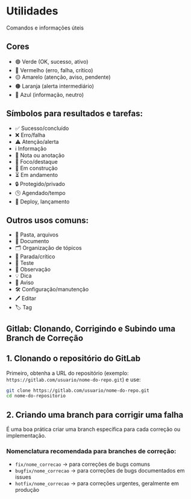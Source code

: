 # Utilidades

Comandos e informações úteis

## Cores
- 🟢 Verde (OK, sucesso, ativo)
- 🔴 Vermelho (erro, falha, crítico)
- 🟡 Amarelo (atenção, aviso, pendente)
- 🟠 Laranja (alerta intermediário)
- 🔵 Azul (informação, neutro)

## Símbolos para resultados e tarefas:
- ✅ Sucesso/concluído
- ❌ Erro/falha
- ⚠️ Atenção/alerta
- ℹ️ Informação
- 📝 Nota ou anotação
- 📌 Foco/destaque
- 🚧 Em construção
- ⏳ Em andamento
- 🔒 Protegido/privado
- 🕒 Agendado/tempo
- 🚀 Deploy, lançamento

## Outros usos comuns:
- 📁 Pasta, arquivos
- 📄 Documento
- 🗂️ Organização de tópicos
- 🛑 Parada/crítico
- 🧪 Teste
- 👀 Observação
- 💡 Dica
- 📢 Aviso
- 🛠️ Configuração/manutenção
- 🖊️ Editar
- 🏷️ Tag

## Gitlab: Clonando, Corrigindo e Subindo uma Branch de Correção

## 1. Clonando o repositório do GitLab

Primeiro, obtenha a URL do repositório (exemplo: `https://gitlab.com/usuario/nome-do-repo.git`) e use:

```sh
git clone https://gitlab.com/usuario/nome-do-repo.git
cd nome-do-repositorio
```

## 2. Criando uma branch para corrigir uma falha

É uma boa prática criar uma branch específica para cada correção ou implementação.

### Nomenclatura recomendada para branches de correção:
- `fix/nome_correcao` -> para correções de bugs comuns
- `bugfix/nome_correcao` -> para correções de bugs documentados em issues
- `hotfix/nome_correcao` -> para correções urgentes, geralmente em produção
